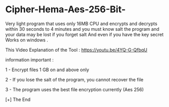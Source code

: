 # Cipher-Hema-Aes-256-Bit-
Very light program that uses only 16MB CPU and encrypts and decrypts within 30 seconds to 4 minutes and you must know salt the program and your data may be lost if you forget salt And even if you have the key secret
Works on windows .

This Video Explanation of the Tool : https://youtu.be/4YQ-G-QfbqU

 information important :

1 - Encrypt files 1 GB on and above only

2 - If you lose the salt of the program, you cannot recover the file

3 - The program uses the best file encryption currently (Aes 256)

[+] The End 
